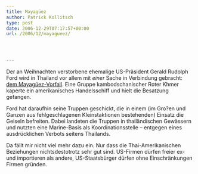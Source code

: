 ```yaml
---
title: Mayagüez
author: Patrick Kollitsch
type: post
date: 2006-12-29T07:17:57+00:00
url: /2006/12/mayagueez/




---
```

Der an Weihnachten verstorbene ehemalige US-Präsident Gerald Rudolph Ford wird in Thailand vor allem mit _einer_ Sache in Verbindung gebracht: [dem Mayagüez-Vorfall][1]. Eine Gruppe kambodschanischer Roter Khmer kaperte ein amerikanisches Handelsschiff und hielt die Besatzung gefangen.

Ford hat daraufhin seine Truppen geschickt, die in einem (im Gro?en und Ganzen aus fehlgeschlagenen Kleinstaktionen bestehenden) Einsatz die Geiseln befreiten. Dabei landeten die Truppen in thailändischen Gewässern und nutzten eine Marine-Basis als Koordinationsstelle &#8211; entgegen eines ausdrücklichen Verbots seitens Thailands. 

Da fällt mir nicht viel mehr dazu ein. Nur dass die Thai-Amerikanischen Beziehungen nichtsdestotrotz sehr gut sind. US-Firmen dürfen freier ex- und importieren als andere, US-Staatsbürger dürfen ohne Einschränkungen Firmen gründen.

 [1]: http://en.wikipedia.org/wiki/Mayaguez_Incident#Impact_on_Thailand